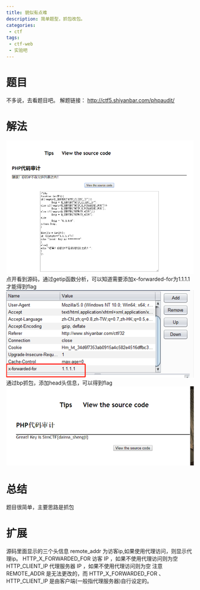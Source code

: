 ```yaml
---
title: 貌似有点难
description: 简单题型，抓包改包。
categories: 
 - ctf
tags: 
 - ctf-web
 - 实验吧
---
```

# 题目
不多说，去看题目吧。
解题链接： http://ctf5.shiyanbar.com/phpaudit/
# 解法
![题目](https://github.com/crazypyy/crazypyy.github.io/blob/master/images/ctf-maosiyoudiannan/maosiyoudiannan1.png?raw=true)
点开看到源码，通过getip函数分析，可以知道需要添加x-forwarded-for为1.1.1.1才能得到flag
![bp](https://github.com/crazypyy/crazypyy.github.io/blob/master/images/ctf-maosiyoudiannan/maosiyoudiannan2.png?raw=true)
通过bp抓包，添加head头信息，可以得到flag
![flag](https://github.com/crazypyy/crazypyy.github.io/blob/master/images/ctf-maosiyoudiannan/maosiyoudiannan3.png?raw=true)
# 总结
题目很简单，主要思路是抓包
# 扩展
源码里面显示的三个头信息
remote_addr 为访客ip,如果使用代理访问，则显示代理ip。
HTTP_X_FORWARDED_FOR 访客 IP ，如果不使用代理访问则为空
HTTP_CLIENT_IP 代理服务器 IP ，如果不使用代理访问则为空
注意 REMOTE_ADDR 是无法更改的，而 HTTP_X_FORWARDED_FOR 、 HTTP_CLIENT_IP 是由客户端(一般指代理服务器)自行设定的。
